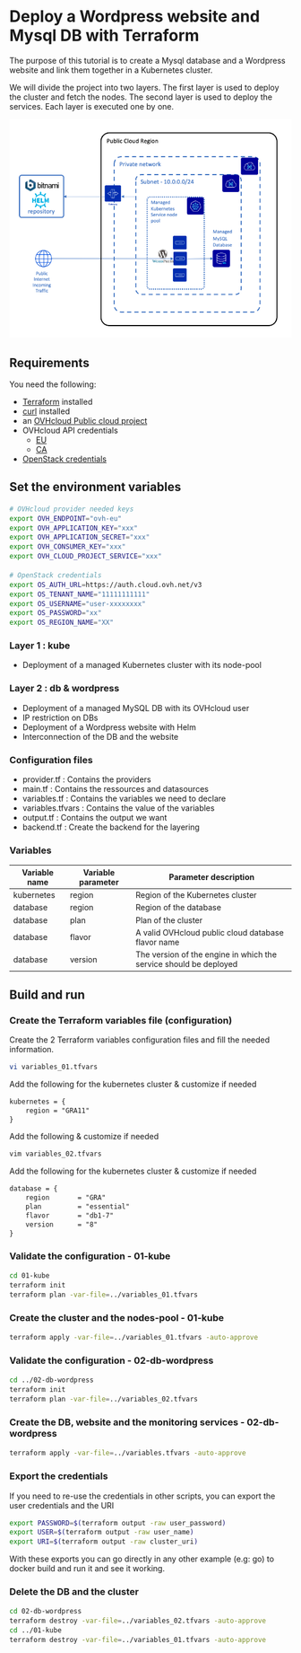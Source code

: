 # Deploy a Wordpress website and Mysql DB with Terraform

The purpose of this tutorial is to create a Mysql database and a Wordpress website and link them together in a Kubernetes cluster.

We will divide the project into two layers. The first layer is used to deploy the cluster and fetch the nodes. The second layer is used to deploy the services. Each layer is executed one by one.

![Infrastructure diagram](./img/diagram.png)

## Requirements

You need the following:
* [Terraform](https://www.terraform.io/) installed
* [curl](https://curl.se/) installed
* an [OVHcloud Public cloud project](https://www.ovhcloud.com/en/public-cloud/)
* OVHcloud API credentials
    * [EU](https://www.ovh.com/auth/?onsuccess=https%3A%2F%2Fwww.ovh.com%2Fauth%2FcreateToken%2F%3F)
    * [CA](https://ca.ovh.com/auth/?onsuccess=https%3A//ca.ovh.com%2Fauth%2FcreateToken%2F%3F)
* [OpenStack credentials](https://help.ovhcloud.com/csm/en-public-cloud-compute-set-openstack-environment-variables?id=kb_article_view&sysparm_article=KB0050920)

## Set the environment variables

```bash
# OVHcloud provider needed keys
export OVH_ENDPOINT="ovh-eu"
export OVH_APPLICATION_KEY="xxx"
export OVH_APPLICATION_SECRET="xxx"
export OVH_CONSUMER_KEY="xxx"
export OVH_CLOUD_PROJECT_SERVICE="xxx"

# OpenStack credentials
export OS_AUTH_URL=https://auth.cloud.ovh.net/v3
export OS_TENANT_NAME="11111111111"
export OS_USERNAME="user-xxxxxxxx"
export OS_PASSWORD="xx"
export OS_REGION_NAME="XX"
```

### Layer 1 : kube

* Deployment of a managed Kubernetes cluster with its node-pool

### Layer 2 : db & wordpress

* Deployment of a managed MySQL DB with its OVHcloud user
* IP restriction on DBs
* Deployment of a Wordpress website with Helm
* Interconnection of the DB and the website

### Configuration files

* provider.tf      : Contains the providers
* main.tf          : Contains the ressources and datasources 
* variables.tf     : Contains the variables we need to declare
* variables.tfvars : Contains the value of the variables
* output.tf        : Contains the output we want
* backend.tf       : Create the backend for the layering

### Variables

|Variable name        |Variable parameter   |Parameter description|
|---------------------|---------------------|---------------------|
|kubernetes|region|Region of the Kubernetes cluster|
|database|region|Region of the database|
|database|plan|Plan of the cluster|
|database|flavor|A valid OVHcloud public cloud database flavor name|
|database|version|The version of the engine in which the service should be deployed|

## Build and run

### Create the Terraform variables file (configuration)

Create the 2 Terraform variables configuration files and fill the needed information.

```bash
vi variables_01.tfvars
```
Add the following for the kubernetes cluster & customize if needed
```
kubernetes = {
    region = "GRA11"
}
```

Add the following & customize if needed
```bash
vim variables_02.tfvars
```
Add the following for the kubernetes cluster & customize if needed
```
database = {
    region       = "GRA"
    plan         = "essential"
    flavor       = "db1-7"
    version      = "8"
} 
```

### Validate the configuration - 01-kube

```bash
cd 01-kube
terraform init
terraform plan -var-file=../variables_01.tfvars
```

### Create the cluster and the nodes-pool - 01-kube

```bash
terraform apply -var-file=../variables_01.tfvars -auto-approve
```

### Validate the configuration - 02-db-wordpress

```bash
cd ../02-db-wordpress
terraform init
terraform plan -var-file=../variables_02.tfvars
```

### Create the DB, website and the monitoring services - 02-db-wordpress

```bash
terraform apply -var-file=../variables.tfvars -auto-approve
```

### Export the credentials

If you need to re-use the credentials in other scripts, you can export the user credentials and the URI

```bash
export PASSWORD=$(terraform output -raw user_password)
export USER=$(terraform output -raw user_name)
export URI=$(terraform output -raw cluster_uri)
```

With these exports you can go directly in any other example (e.g: go) to docker build and run it and see it working.

### Delete the DB and the cluster

```bash
cd 02-db-wordpress
terraform destroy -var-file=../variables_02.tfvars -auto-approve
cd ../01-kube
terraform destroy -var-file=../variables_01.tfvars -auto-approve
```